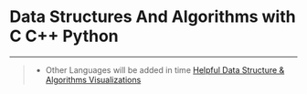 # Data Structures And Algorithms with C C++ Python
----------------
> * Other Languages will be added in time
[Helpful Data Structure & Algorithms Visualizations](https://www.cs.usfca.edu/~galles/visualization/Algorithms.html)





















